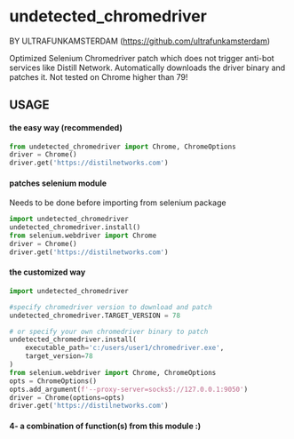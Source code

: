 # undetected_chromedriver

BY ULTRAFUNKAMSTERDAM (https://github.com/ultrafunkamsterdam)

Optimized Selenium Chromedriver patch which does not trigger anti-bot services like Distill Network.
Automatically downloads the driver binary and patches it.
Not tested on Chrome higher than 79!


## USAGE ##


#### the easy way (recommended) ####
```python
from undetected_chromedriver import Chrome, ChromeOptions
driver = Chrome()
driver.get('https://distilnetworks.com')
```

#### patches selenium module  ####
Needs to be done before importing from selenium package

```python
import undetected_chromedriver
undetected_chromedriver.install()
from selenium.webdriver import Chrome
driver = Chrome()
driver.get('https://distilnetworks.com')
```` 

#### the customized way ####
```python
import undetected_chromedriver

#specify chromedriver version to download and patch
undetected_chromedriver.TARGET_VERSION = 78

# or specify your own chromedriver binary to patch
undetected_chromedriver.install(
    executable_path='c:/users/user1/chromedriver.exe',
    target_version=78
)
from selenium.webdriver import Chrome, ChromeOptions
opts = ChromeOptions()
opts.add_argument(f'--proxy-server=socks5://127.0.0.1:9050')
driver = Chrome(options=opts)
driver.get('https://distilnetworks.com')
```

#### 4- a combination of function(s) from this module :) ####
